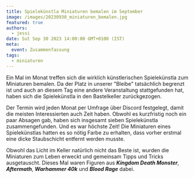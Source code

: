 ```yaml
---
title: Spielekünstla Miniaturen bemalen im September
image: /images/20230930_miniaturen_bemalen.jpg
featured: true
authors:
  - jessi
date: Sut Sep 30 2023 14:00:00 GMT+0100 (IST)
meta:
  event: Zusammenfassung
tags:
  - miniaturen
---
```


Ein Mal im Monat treffen sich die wirklich künstlerischen Spielekünstla zum Miniaturen bemalen. Da der Platz in unserer "Bleibe" tatsächlich begrenzt ist und auch an diesem Tag eine andere Veranstaltung stattgefunden hat, haben sich die Spielekünstla in den Bastelkeller zurückgezogen. 

Der Termin wird jeden Monat per Umfrage über Discord festgelegt, damit die meisten Interessierten auch Zeit haben. Obwohl es kurzfristig noch ein paar Absagen gab, haben sich insgesamt sieben Spielekünstla zusammengefunden. Und es war höchste Zeit! Die Miniaturen eines Spielekünstlas hatten es so nötig Farbe zu erhalten, dass vorher erstmal eine dicke Staubschicht entfernt werden musste.

Obwohl das Licht im Keller natürlich nicht das Beste ist, wurden die Miniaturen zum Leben erweckt und gemeinsam Tipps und Tricks ausgetauscht. Dieses Mal waren Figuren aus ***Kingdom Death Monster***, ***Aftermath***, ***Warhammer 40k*** und ***Blood Rage*** dabei.
